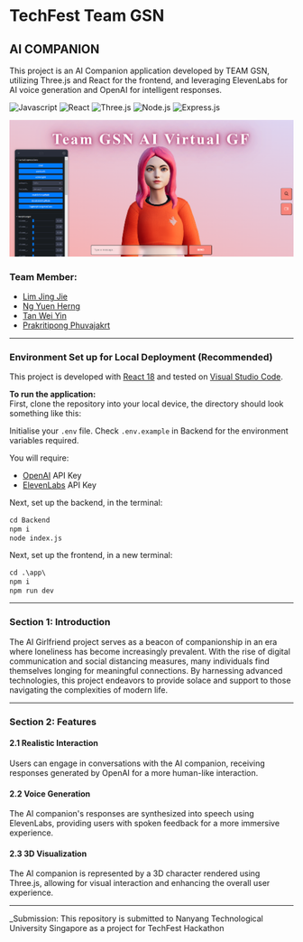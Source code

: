 # TechFest Team GSN

## AI COMPANION
This project is an AI Companion application developed by TEAM GSN, utilizing Three.js and React for the frontend, and leveraging ElevenLabs for AI voice generation and OpenAI for intelligent responses.

<div>
<img src="http://img.shields.io/badge/Javascript-fcd400?style=flat-square&logo=javascript&logoColor=black" alt="Javascript">
<img src="https://img.shields.io/badge/React-20232A?style=flat-square&logo=react&logoColor=61DAFB" alt="React">
<img src="https://img.shields.io/badge/threejs-black?style=flat-square&logo=three.js&logoColor=white" alt="Three.js">
<img src="https://img.shields.io/badge/Node.js-43853D?style=flat-square&logo=node.js&logoColor=white" alt="Node.js">
<img src="https://img.shields.io/badge/Express.js-17202C?style=flat-square&logo=express" alt="Express.js">
</div>

![Cover](./cover.png)

### Team Member:

- [Lim Jing Jie](https://github.com/bron322)
- [Ng Yuen Herng](https://github.com/ngyh6726)
- [Tan Wei Yin](https://github.com/wytan12)
- [Prakritipong Phuvajakrt](https://github.com/Phuvj)

---

### Environment Set up for Local Deployment (Recommended)

This project is developed with [React 18](https://react.dev/) and tested on [Visual Studio Code](https://code.visualstudio.com/).

**To run the application:**  
First, clone the repository into your local device, the directory should look something like this:

Initialise your `.env` file. Check `.env.example` in Backend for the environment variables required.

You will require:

- [OpenAI](https://openai.com/) API Key
- [ElevenLabs](https://elevenlabs.io/) API Key

Next, set up the backend, in the terminal:

```
cd Backend
npm i
node index.js
```

Next, set up the frontend, in a new terminal:

```
cd .\app\
npm i
npm run dev
```

---

### Section 1: Introduction

The AI Girlfriend project serves as a beacon of companionship in an era where loneliness has become increasingly prevalent. With the rise of digital communication and social distancing measures, many individuals find themselves longing for meaningful connections. By harnessing advanced technologies, this project endeavors to provide solace and support to those navigating the complexities of modern life.

---

### Section 2: Features

#### 2.1 Realistic Interaction

Users can engage in conversations with the AI companion, receiving responses generated by OpenAI for a more human-like interaction.

#### 2.2 Voice Generation

The AI companion's responses are synthesized into speech using ElevenLabs, providing users with spoken feedback for a more immersive experience.

#### 2.3 3D Visualization

The AI companion is represented by a 3D character rendered using Three.js, allowing for visual interaction and enhancing the overall user experience.

---

_Submission: This repository is submitted to Nanyang Technological University Singapore as a project for TechFest Hackathon
